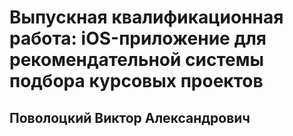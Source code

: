 # Выпускная квалификационная работа: iOS-приложение для рекомендательной системы подбора курсовых проектов
## Поволоцкий Виктор Александрович
